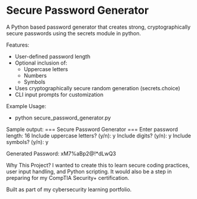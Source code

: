# Secure Password Generator

A Python based password generator that creates strong, cryptographically secure passwords using the secrets module in python.

Features:
- User-defined password length
- Optional inclusion of:
  - Uppercase letters
  - Numbers
  - Symbols
- Uses cryptographically secure random generation (secrets.choice)
- CLI input prompts for customization

Example Usage:
- python secure_password_generator.py

Sample output:
=== Secure Password Generator ===
Enter password length: 16
Include uppercase letters? (y/n): y
Include digits? (y/n): y
Include symbols? (y/n): y

Generated Password: xM7%aBp2@!*dLwQ3

Why This Project?
I wanted to create this to learn secure coding practices, user input handling, and Python scripting. It would also be a step in preparing for my CompTIA Security+ certification.

Built as part of my cybersecurity learning portfolio.
